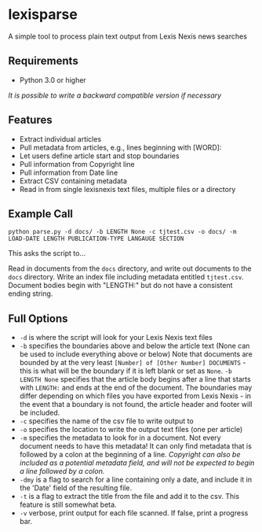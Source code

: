 lexisparse
==========

A simple tool to process plain text output from Lexis Nexis news searches

Requirements
---
* Python 3.0 or higher

_It is possible to write a backward compatible version if necessary_


Features
------
* Extract individual articles
* Pull metadata from articles, e.g., lines beginning with [WORD]:
* Let users define article start and stop boundaries
* Pull information from Copyright line
* Pull information from Date line
* Extract CSV containing metadata
* Read in from single lexisnexis text files, multiple files or a directory

Example Call
----------------
`python parse.py -d docs/ -b LENGTH None -c tjtest.csv -o docs/ -m LOAD-DATE LENGTH PUBLICATION-TYPE LANGAUGE SECTION`

This asks the script to...

Read in documents from the `docs` directory, and write out documents to the `docs` directory.  Write an index file including metadata entitled `tjtest.csv`.  Document bodies begin with "LENGTH:" but do not have a consistent ending string.

Full Options
--------

* `-d` is where the script will look for your Lexis Nexis text files
* `-b` specifies the boundaries above and below the article text (None can be used to include everything above or below)
  Note that documents are bounded by at the very least `[Number] of [Other Number] DOCUMENTS` - this is what will be the boundary if it is left blank or set as `None`.  `-b LENGTH None` specifies that the article body begins after a line that starts with `LENGTH:` and ends at the end of the document.  The boundaries may differ depending on which files you have exported from Lexis Nexis - in the event that a boundary is not found, the article header and footer will be included.
* `-c` specifies the name of the csv file to write output to
* `-o` specifies the location to write the output text files (one per article)
* `-m` specifies the metadata to look for in a document.  Not every document needs to have this metadata!  It can only find metadata that is followed by a colon at the beginning of a line.  _Copyright can also be included as a potential metadata field, and will not be expected to begin a line followed by a colon._
* `-dmy` is a flag to search for a line containing only a date, and include it in the 'Date' field of the resulting file.
* `-t` is a flag to extract the title from the file and add it to the csv. This feature is still somewhat beta.
* `-v` verbose, print output for each file scanned. If false, print a progress bar. 

